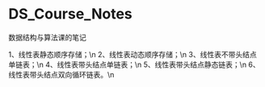 # DS_Course_Notes

数据结构与算法课的笔记

1、线性表静态顺序存储；\n
2、线性表动态顺序存储；\n
3、线性表不带头结点单链表；\n
4、线性表带头结点单链表；\n
5、线性表带头结点静态链表；\n
6、线性表带头结点双向循环链表。\n
